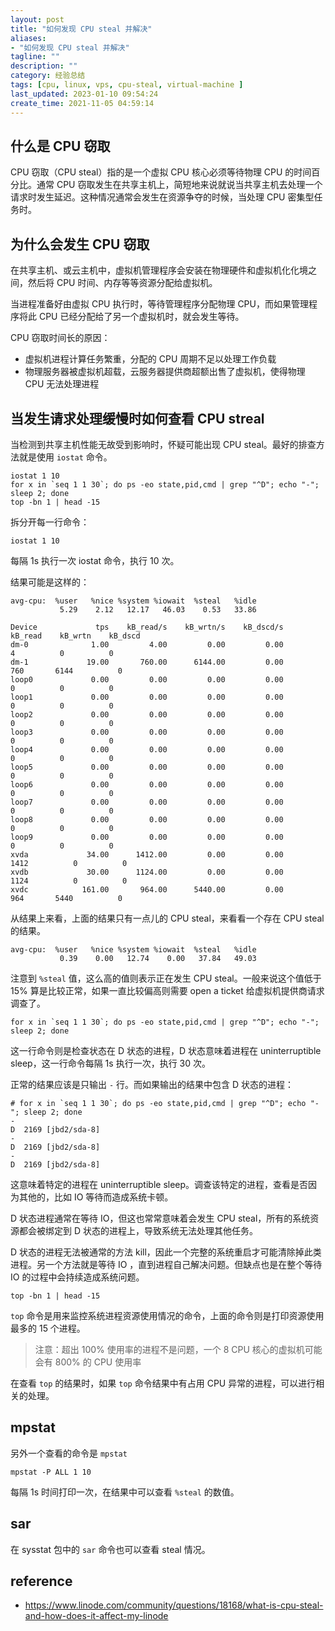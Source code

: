 ```yaml
---
layout: post
title: "如何发现 CPU steal 并解决"
aliases: 
- "如何发现 CPU steal 并解决"
tagline: ""
description: ""
category: 经验总结
tags: [cpu, linux, vps, cpu-steal, virtual-machine ]
last_updated: 2023-01-10 09:54:24
create_time: 2021-11-05 04:59:14
---
```


## 什么是 CPU 窃取

CPU 窃取（CPU steal）指的是一个虚拟 CPU 核心必须等待物理 CPU 的时间百分比。通常 CPU 窃取发生在共享主机上，简短地来说就说当共享主机去处理一个请求时发生延迟。这种情况通常会发生在资源争夺的时候，当处理 CPU 密集型任务时。

## 为什么会发生 CPU 窃取

在共享主机、或云主机中，虚拟机管理程序会安装在物理硬件和虚拟机化化境之间，然后将 CPU 时间、内存等等资源分配给虚拟机。

当进程准备好由虚拟 CPU 执行时，等待管理程序分配物理 CPU，而如果管理程序将此 CPU 已经分配给了另一个虚拟机时，就会发生等待。

CPU 窃取时间长的原因：

- 虚拟机进程计算任务繁重，分配的 CPU 周期不足以处理工作负载
- 物理服务器被虚拟机超载，云服务器提供商超额出售了虚拟机，使得物理 CPU 无法处理进程

## 当发生请求处理缓慢时如何查看 CPU streal

当检测到共享主机性能无故受到影响时，怀疑可能出现 CPU steal。最好的排查方法就是使用 `iostat` 命令。

```
iostat 1 10
for x in `seq 1 1 30`; do ps -eo state,pid,cmd | grep "^D"; echo "-"; sleep 2; done
top -bn 1 | head -15
```

拆分开每一行命令：

```
iostat 1 10
```

每隔 1s 执行一次 iostat 命令，执行 10 次。

结果可能是这样的：

```
avg-cpu:  %user   %nice %system %iowait  %steal   %idle
           5.29    2.12   12.17   46.03    0.53   33.86

Device             tps    kB_read/s    kB_wrtn/s    kB_dscd/s    kB_read    kB_wrtn    kB_dscd
dm-0              1.00         4.00         0.00         0.00          4          0          0
dm-1             19.00       760.00      6144.00         0.00        760       6144          0
loop0             0.00         0.00         0.00         0.00          0          0          0
loop1             0.00         0.00         0.00         0.00          0          0          0
loop2             0.00         0.00         0.00         0.00          0          0          0
loop3             0.00         0.00         0.00         0.00          0          0          0
loop4             0.00         0.00         0.00         0.00          0          0          0
loop5             0.00         0.00         0.00         0.00          0          0          0
loop6             0.00         0.00         0.00         0.00          0          0          0
loop7             0.00         0.00         0.00         0.00          0          0          0
loop8             0.00         0.00         0.00         0.00          0          0          0
loop9             0.00         0.00         0.00         0.00          0          0          0
xvda             34.00      1412.00         0.00         0.00       1412          0          0
xvdb             30.00      1124.00         0.00         0.00       1124          0          0
xvdc            161.00       964.00      5440.00         0.00        964       5440          0

```

从结果上来看，上面的结果只有一点儿的 CPU steal，来看看一个存在 CPU steal 的结果。

```
avg-cpu:  %user   %nice %system %iowait  %steal   %idle
           0.39    0.00   12.74    0.00   37.84   49.03
```

注意到 `%steal` 值，这么高的值则表示正在发生 CPU steal。一般来说这个值低于 15% 算是比较正常，如果一直比较偏高则需要 open a ticket 给虚拟机提供商请求调查了。

```
for x in `seq 1 1 30`; do ps -eo state,pid,cmd | grep "^D"; echo "-"; sleep 2; done
```

这一行命令则是检查状态在 D 状态的进程，D 状态意味着进程在 uninterruptible sleep，这一行命令每隔 1s 执行一次，执行 30 次。

正常的结果应该是只输出 `-` 行。而如果输出的结果中包含 D 状态的进程：

```
# for x in `seq 1 1 30`; do ps -eo state,pid,cmd | grep "^D"; echo "-"; sleep 2; done
-
D  2169 [jbd2/sda-8]
-
D  2169 [jbd2/sda-8]
-
D  2169 [jbd2/sda-8]
```

这意味着特定的进程在 uninterruptible sleep。调查该特定的进程，查看是否因为其他的，比如 IO 等待而造成系统卡顿。

D 状态进程通常在等待 IO，但这也常常意味着会发生 CPU steal，所有的系统资源都会被绑定到 D 状态的进程上，导致系统无法处理其他任务。

D 状态的进程无法被通常的方法 kill，因此一个完整的系统重启才可能清除掉此类进程。另一个方法就是等待 IO ，直到进程自己解决问题。但缺点也是在整个等待 IO 的过程中会持续造成系统问题。

```
top -bn 1 | head -15
```

`top` 命令是用来监控系统进程资源使用情况的命令，上面的命令则是打印资源使用最多的 15 个进程。

> 注意：超出 100% 使用率的进程不是问题，一个 8 CPU 核心的虚拟机可能会有 800% 的 CPU 使用率

在查看 `top` 的结果时，如果 `top` 命令结果中有占用 CPU 异常的进程，可以进行相关的处理。

## mpstat

另外一个查看的命令是 `mpstat`

```
mpstat -P ALL 1 10
```

每隔 1s 时间打印一次，在结果中可以查看 `%steal` 的数值。

## sar

在 sysstat 包中的 `sar` 命令也可以查看 steal 情况。

## reference

- <https://www.linode.com/community/questions/18168/what-is-cpu-steal-and-how-does-it-affect-my-linode>
